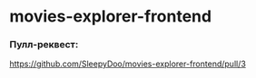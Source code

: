 # movies-explorer-frontend
### Пулл-реквест:
https://github.com/SleepyDoo/movies-explorer-frontend/pull/3
